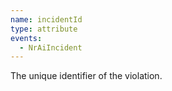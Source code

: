 ```yaml
---
name: incidentId
type: attribute
events:
  - NrAiIncident
---
```


The unique identifier of the violation.